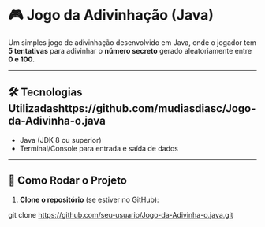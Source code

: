 # 🎮 Jogo da Adivinhação (Java)

Um simples jogo de adivinhação desenvolvido em Java, onde o jogador tem **5 tentativas** para adivinhar o **número secreto** gerado aleatoriamente entre **0 e 100**.

---

## 🛠 Tecnologias Utilizadashttps://github.com/mudiasdiasc/Jogo-da-Adivinha-o.java

- Java (JDK 8 ou superior)
- Terminal/Console para entrada e saída de dados

---

## 🚀 Como Rodar o Projeto

1. **Clone o repositório** (se estiver no GitHub):


git clone https://github.com/seu-usuario/Jogo-da-Adivinha-o.java.git



